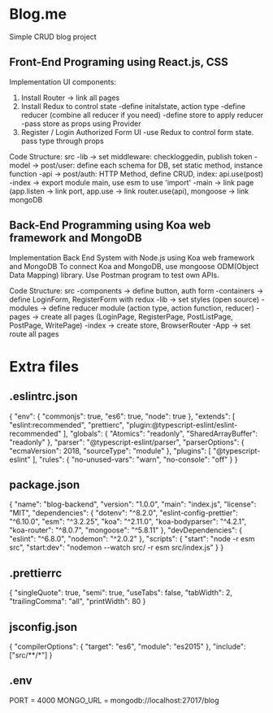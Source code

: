 # Blog.me
Simple CRUD blog project

Front-End Programing using React.js, CSS
------------------------------------------------
Implementation UI components:
1. Install Router -> link all pages
2. Install Redux to control state 
   -define initalstate, action type
   -define reducer (combine all reducer if you need)
   -define store to apply reducer
   -pass store as props using Provider
3. Register / Login Authorized Form UI
   -use Redux to control form state. pass type through props
   
Code Structure:
src 
    -lib -> set middleware: checkloggedin, publish token
    -model -> post/user: define each schema for DB, set static method, instance function
    -api -> post/auth: HTTP Method, define CRUD, index: api.use(post)
    -index -> export module main, use esm to use 'import'
    -main -> link page (app.listen -> link port, app.use -> link router.use(api), mongoose -> link mongoDB 



Back-End Programming using Koa web framework and MongoDB 
------------------------------------------------------------
Implementation Back End System with Node.js using Koa web framework and MongoDB
To connect Koa and MongoDB, use mongoose ODM(Object Data Mapping) library.
Use Postman program to test own APIs.

Code Structure:
src 
    -components -> define button, auth form
    -containers -> define LoginForm, RegisterForm with redux
    -lib -> set styles (open source)
    -modules ->  define reducer module (action type, action function, reducer)
    -pages -> create all pages (LoginPage, RegisterPage, PostListPage, PostPage, WritePage)
    -index -> create store, BrowserRouter
    -App -> set route all pages
    
    
    
# Extra files


 .eslintrc.json
-------------------------------

{
    "env": {
        "commonjs": true,
        "es6": true,
        "node": true
    },
    "extends": [
        "eslint:recommended",
        "prettierc",
        "plugin:@typescript-eslint/eslint-recommended"
    ],
    "globals": {
        "Atomics": "readonly",
        "SharedArrayBuffer": "readonly"
    },
    "parser": "@typescript-eslint/parser",
    "parserOptions": {
        "ecmaVersion": 2018,
        "sourceType": "module"
    },
    "plugins": [
        "@typescript-eslint"
    ],
    "rules": {
        "no-unused-vars": "warn",
        "no-console": "off"
    }
}
    
 package.json
-------------------------------
{
  "name": "blog-backend",
  "version": "1.0.0",
  "main": "index.js",
  "license": "MIT",
  "dependencies": {
    "dotenv": "^8.2.0",
    "eslint-config-prettier": "^6.10.0",
    "esm": "^3.2.25",
    "koa": "^2.11.0",
    "koa-bodyparser": "^4.2.1",
    "koa-router": "^8.0.7",
    "mongoose": "^5.8.11"
  },
  "devDependencies": {
    "eslint": "^6.8.0",
    "nodemon": "^2.0.2"
  },
  "scripts": {
    "start": "node -r esm src",
    "start:dev": "nodemon --watch src/ -r esm src/index.js"
  }
}

  
  
 .prettierrc
-------------------------------

{
    "singleQuote": true,
    "semi": true,
    "useTabs": false,
    "tabWidth": 2,
    "trailingComma": "all",
    "printWidth": 80
}



 jsconfig.json
-------------------------------
{
    "compilerOptions": {
        "target": "es6",
        "module": "es2015"
    },
    "include": ["src/**/*"]
}



.env
-------------------------------
PORT = 4000
MONGO_URL = mongodb://localhost:27017/blog

